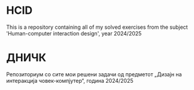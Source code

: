 # HCID
This is a repository containing all of my solved exercises from the subject 'Human-computer interaction design', year 2024/2025
# ДНИЧК
Репозиториум со сите мои решени задачи од предметот „Дизајн на интеракција човек-компјутер“, година 2024/2025

